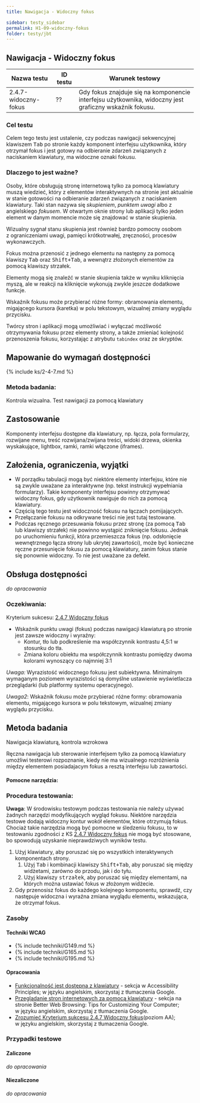 ```yaml
---
title: Nawigacja - Widoczny fokus

sidebar: testy_sidebar
permalink: H1-09-widoczny-fokus
folder: testy/jbt
---
```


## Nawigacja - Widoczny fokus

| Nazwa testu              | ID testu | Warunek testowy             |
|--------------------------|----------|-----------------------------|
| 2.4.7-widoczny-fokus |   ??  | Gdy fokus znajduje się na komponencie interfejsu użytkownika,  widoczny jest graficzny wskaźnik fokusu. |

### Cel testu

Celem tego testu jest ustalenie, czy podczas nawigacji sekwencyjnej klawiszem <kbd>Tab</kbd> po stronie każdy komponent interfejsu użytkownika, który otrzymał fokus i jest gotowy na odbieranie zdarzeń związanych z naciskaniem klawiatury, ma widoczne oznaki fokusu.

### Dlaczego to jest ważne?
Osoby, które obsługują stronę internetową tylko za pomocą klawiatury muszą wiedzieć, który z&nbsp;elementów interaktywnych na stronie jest aktualnie w&nbsp;stanie gotowości na odbieranie zdarzeń związanych z naciskaniem klawiatury. Taki stan nazywa się *skupieniem*, *punktem uwagi* albo z angielskiego *fokusem*. W&nbsp;otwartym oknie strony lub aplikacji tylko jeden element w&nbsp;danym momencie może się znajdować w stanie skupienia.

Wizualny sygnał stanu skupienia jest również bardzo pomocny osobom z&nbsp;ograniczeniami uwagi, pamięci krótkotrwałej, zręczności, procesów wykonawczych.

Fokus można przenosić z jednego elementu na następny za pomocą klawiszy <kbd>Tab</kbd> oraz <kbd>Shift+Tab</kbd>, a wewnątrz złożonych elementów za pomocą klawiszy strzałek.

Elementy mogą się znaleźć w stanie skupienia także w wyniku kliknięcia myszą, ale w&nbsp;reakcji na kliknięcie wykonują zwykle jeszcze dodatkowe funkcje.

Wskaźnik fokusu może przybierać różne formy: obramowania elementu, migającego kursora (karetka) w polu tekstowym, wizualnej zmiany wyglądu przycisku.

Twórcy stron i aplikacji mogą umożliwiać i&nbsp;wyłączać możliwość otrzymywania fokusu przez elementy strony, a&nbsp;także zmieniać kolejność przenoszenia fokusu, korzystając z&nbsp;atrybutu `tabindex` oraz ze skryptów.

## Mapowanie do wymagań dostępności
{% include ks/2-4-7.md %}

### Metoda badania:
Kontrola wizualna. Test nawigacji za pomocą klawiatury

## Zastosowanie
Komponenty interfejsu dostępne dla klawiatury, np. łącza, pola formularzy, rozwijane menu, treść rozwijana/zwijana treści, widoki drzewa, okienka wyskakujące, lightbox, ramki, ramki włączone (iframes).

## Założenia, ograniczenia, wyjątki
-   W porządku tabulacji mogą być niektóre elementy interfejsu, które nie są zwykle uważane za interaktywne (np. tekst instrukcji wypełniania formularzy). Takie komponenty interfejsu powinny otrzymywać widoczny fokus, gdy użytkownik nawiguje do nich za pomocą klawiatury.
-   Częścią tego testu jest widoczność fokusu na łączach pomijających.
-   Przełączanie fokusu na odkrywane treści nie jest tutaj testowane.
-   Podczas ręcznego przesuwania fokusu przez stronę (za pomocą <kbd>Tab</kbd> lub klawiszy strzałek) nie powinno wystąpić zniknięcie fokusu. Jednak po uruchomieniu funkcji, która przemieszcza fokus (np. odsłonięcie wewnętrznego łącza strony lub ukrytej zawartości), może być konieczne ręczne przesunięcie fokusu za pomocą klawiatury, zanim fokus stanie się ponownie widoczny. To nie jest uważane za defekt.

## Obsługa dostępności
_do opracowania_

### Oczekiwania:
Kryterium sukcesu: [2.4.7 Widoczny fokus](https://wcag.lepszyweb.pl/#focus-visible)
-	Wskaźnik punktu uwagi (fokus) podczas nawigacji klawiaturą po stronie jest zawsze widoczny i wyraźny:
    -	Kontur, tło lub podkreślenie ma współczynnik kontrastu 4,5:1 w stosunku do tła.
    -	Zmiana koloru obiektu ma współczynnik kontrastu pomiędzy dwoma kolorami wynoszący co najmniej 3:1

*Uwaga:* Wyrazistość widocznego fokusu jest subiektywna. Minimalnym wymaganym poziomem wyrazistości są domyślne ustawienie wyświetlacza przeglądarki (lub platformy systemu operacyjnego).

*Uwaga2*: Wskaźnik fokusu może przybierać różne formy: obramowania elementu, migającego kursora w polu tekstowym, wizualnej zmiany wyglądu przycisku.


## Metoda badania
Nawigacja klawiaturą, kontrola wzrokowa

Ręczna nawigacja lub sterowanie interfejsem tylko za pomocą klawiatury umożliwi testerowi rozpoznanie, kiedy nie ma wizualnego rozróżnienia między elementem posiadajacym fokus a resztą interfejsu lub zawartości.

#### Pomocne narzędzia:


### Procedura testowania:
**Uwaga**: W środowisku testowym podczas testowania nie należy używać żadnych narzędzi modyfikujących wygląd fokusu. Niektóre narzędzia testowe dodają widoczny kontur wokół elementów, które otrzymują fokus.  Chociaż takie narzędzia mogą być pomocne w śledzeniu fokusu, to w testowaniu zgodności z KS [2.4.7 Widoczny fokus](https://wcag.lepszyweb.pl/#focus-visible) nie mogą być stosowane, bo spowodują uzyskanie nieprawdziwych wyników testu.

1.	Użyj klawiatury, aby poruszać się po wszystkich interaktywnych komponentach strony.
    1.	Użyj <kbd>Tab</kbd> i kombinacji klawiszy <kbd>Shift+Tab</kbd>, aby poruszać się między widżetami, zarówno do przodu, jak i do tyłu.
    2.	Użyj klawiszy <kbd>strzałek</kbd>, aby poruszać się między elementami, na których można ustawiać fokus w złożonym widżecie.
2.	Gdy przenosisz fokus do każdego kolejnego komponentu, sprawdź, czy następuje widoczna i wyraźna zmiana wyglądu elementu, wskazująca, że otrzymał fokus.

### Zasoby

#### Techniki WCAG
- {% include techniki/G149.md %}
- {% include techniki/G165.md %}
- {% include techniki/G195.md %}

#### Opracowania
-	[Funkcjonalność jest dostępna z klawiatury](http://www.w3.org/WAI/intro/people-use-web/principles#keyboard) - sekcja w <span lang="en">Accessibility Principles</span>; w języku angielskim, skorzystaj z tłumaczenia Google.
-	[Przeglądanie stron internetowych za pomocą klawiatury](http://www.w3.org/WAI/users/browsing#keyboard) - sekcja na stronie <span lang="en">Better Web Browsing: Tips for Customizing Your Computer</span>; w&nbsp;języku angielskim, skorzystaj z&nbsp;tłumaczenia Google.
-	[Zrozumieć Kryterium sukcesu 2.4.7 Widoczny fokus](https://www.w3.org/WAI/WCAG21/Understanding/focus-visible.html)(poziom AA); w&nbsp;języku angielskim, skorzystaj z&nbsp;tłumaczenia Google.



### Przypadki testowe

#### Zaliczone
_do opracowania_

#### Niezaliczone
_do opracowania_

